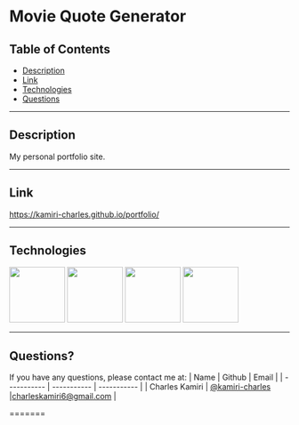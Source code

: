 # Movie Quote Generator

## Table of Contents

- [Description](#Description)
- [Link](#Link)
- [Technologies](#Technologies)
- [Questions](#Questions)

---

## Description

My personal portfolio site.

---

## Link

https://kamiri-charles.github.io/portfolio/

---

## Technologies

<p float="left">
<img src="https://cdn-icons-png.flaticon.com/512/5968/5968267.png" width="100" height="100">
<img src="https://sass-lang.com/assets/img/styleguide/seal-color-aef0354c.png" width="100" height="100">
<img src="https://raw.githubusercontent.com/jsx-ir/logo/master/jsx.png" width="100" height="100">
<img src="https://upload.wikimedia.org/wikipedia/commons/thumb/a/a7/React-icon.svg/2300px-React-icon.svg.png" width="100" height="100">

---

## Questions?

If you have any questions, please contact me at:
| Name | Github | Email |
| ----------- | ----------- | ----------- |
| Charles Kamiri | [@kamiri-charles](https://github.com/kamiri-charles) |charleskamiri6@gmail.com |

=======
